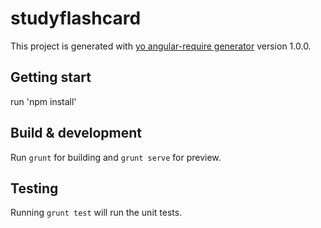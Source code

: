 # studyflashcard

This project is generated with [yo angular-require generator](https://github.com/aaronallport/generator-angular-require)
version 1.0.0.

## Getting start
run 'npm install'

## Build & development

Run `grunt` for building and `grunt serve` for preview.

## Testing

Running `grunt test` will run the unit tests.
